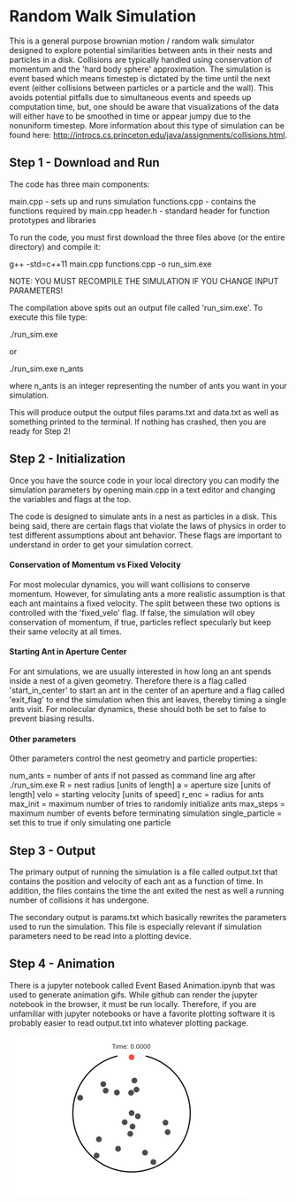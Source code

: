# Random Walk Simulation

This is a general purpose brownian motion / random walk simulator designed to explore potential similarities between ants in their nests and particles in a disk. Collisions are typically handled using conservation of momentum and the 'hard body sphere' approximation. The simulation is event based which means timestep is dictated by the time until the next event (either collisions between particles or a particle and the wall). This avoids potential pitfalls due to simultaneous events and speeds up computation time, but, one should be aware that visualizations of the data will either have to be smoothed in time or appear jumpy due to the nonuniform timestep. More information about this type of simulation can be found here: http://introcs.cs.princeton.edu/java/assignments/collisions.html.

## Step 1 - Download and Run

The code has three main components:

main.cpp - sets up and runs simulation
functions.cpp - contains the functions required by main.cpp
header.h - standard header for function prototypes and libraries

To run the code, you must first download the three files above (or the entire directory) and compile it:

g++ -std=c++11 main.cpp functions.cpp -o run_sim.exe

NOTE: YOU MUST RECOMPILE THE SIMULATION IF YOU CHANGE INPUT PARAMETERS!

The compilation above spits out an output file called 'run_sim.exe'. To execute this file type:

./run_sim.exe

or

./run_sim.exe n_ants

where n_ants is an integer representing the number of ants you want in your simulation.

This will produce output the output files params.txt and data.txt as well as something printed to the terminal. If nothing has crashed, then you are ready for Step 2!

## Step 2 - Initialization

Once you have the source code in your local directory you can modify the simulation parameters by opening main.cpp in a text editor and changing the variables and flags at the top.

The code is designed to simulate ants in a nest as particles in a disk. This being said, there are certain flags that violate the laws of physics in order to test different assumptions about ant behavior. These flags are important to understand in order to get your simulation correct.

#### Conservation of Momentum vs Fixed Velocity
For most molecular dynamics, you will want collisions to conserve momentum. However, for simulating ants a more realistic assumption is that each ant maintains a fixed velocity. The split between these two options is controlled with the 'fixed_velo' flag. If false, the simulation will obey conservation of momentum, if true, particles reflect specularly but keep their same velocity at all times.

#### Starting Ant in Aperture Center
For ant simulations, we are usually interested in how long an ant spends inside a nest of a given geometry. Therefore there is a flag called 'start_in_center' to start an ant in the center of an aperture and a flag called 'exit_flag' to end the simulation when this ant leaves, thereby timing a single ants visit. For molecular dynamics, these should both be set to false to prevent biasing results.

#### Other parameters
Other parameters control the nest geometry and particle properties:

num_ants = number of ants if not passed as command line arg after ./run_sim.exe
R = nest radius [units of length]
a = aperture size [units of length]
velo = starting velocity [units of speed]
r_enc = radius for ants
max_init = maximum number of tries to randomly initialize ants
max_steps = maximum number of events before terminating simulation
single_particle = set this to true if only simulating one particle

## Step 3 - Output

The primary output of running the simulation is a file called output.txt that contains the position and velocity of each ant as a function of time. In addition, the files contains the time the ant exited the nest as well a running number of collisions it has undergone.

The secondary output is params.txt which basically rewrites the parameters used to run the simulation. This file is especially relevant if simulation parameters need to be read into a plotting device.

## Step 4 - Animation
There is a jupyter notebook called Event Based Animation.ipynb that was used to generate animation gifs. While github can render the jupyter notebook in the browser, it must be run locally. Therefore, if you are unfamiliar with jupyter notebooks or have a favorite plotting software it is probably easier to read output.txt into whatever plotting package.

![alt text](https://github.com/jakehanson/Random-Walk-Simulation/blob/dev/GIFS/timing_visit_example.gif)
